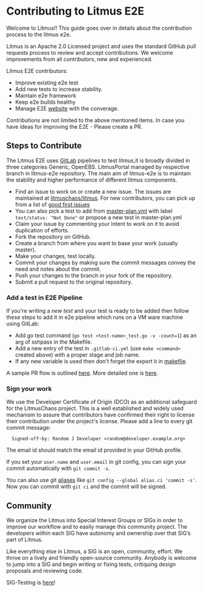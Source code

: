 # Contributing to Litmus E2E

Welcome to Litmus!! This guide goes over in details about the contribution process to the litmus e2e.

Litmus is an Apache 2.0 Licensed project and uses the standard GitHub pull requests process to review and accept contributions. We welcome improvements from all contributors, new and experienced.

Litmus E2E contributors:

* Improve existing e2e test
* Add new tests to increase stability.
* Maintain e2e framework
* Keep e2e builds healthy
* Manage E2E [website](https://litmuschaos.github.io/litmus-e2e) with the converage.

Contributions are not limited to the above mentioned items. In case you have ideas for improving the E2E - Please create a PR.


## Steps to Contribute

The Litmus E2E uses [GitLab](https://litmuschaos.github.io/litmus-e2e/) pipelines to test litmus,it is broadly divided in three categories Generic, OpenEBS. LitmusPortal managed by respective branch in litmus-e2e repository. The main aim of litmus-e2e is to maintain the stability and higher performance of different litmus components.


* Find an issue to work on or create a new issue. The issues are maintained at [litmuschaos/litmus](https://github.com/litmuschaos/litmus/issues). For new contributors, you can pick up from a list of [good first issues](https://github.com/litmuschaos/litmus/issues?q=is%3Aissue+is%3Aopen+label%3Aarea%2Flitmus-docs+label%3A%22good+first+issue%22+)
* You can also pick a test to add from [master-plan.yml](https://github.com/litmuschaos/litmus-e2e/blob/master/.master-plan.yml) with label `test/status: "Not Done"` or propose a new test in master-plan.yml
* Claim your issue by commenting your intent to work on it to avoid duplication of efforts.
* Fork the repository on GitHub.
* Create a branch from where you want to base your work (usually master).
* Make your changes, test locally.
* Commit your changes by making sure the commit messages convey the need and notes about the commit.
* Push your changes to the branch in your fork of the repository.
* Submit a pull request to the original repository.

### Add a test in E2E Pipeline

If you're writing a _new test_ and your test is ready to be added then follow these steps to add it in e2e pipeline which runs on a VM ware machine using GitLab:

* Add go test command (`go test <test-name>_test.go -v -count=1`) as an arg of sshpass in the Makefile.
* Add a new entry of the test in `.gitlab-ci.yml` (use `make <command>` created above) with a proper stage and job name.
* If any new variable is used then don't forget the export it in [makefile](https://github.com/litmuschaos/litmus-e2e/blob/71601229b5522cde0f38b507aaa0657259dbf2dc/Makefile#L7).


A sample PR flow is outlined [here](https://guides.github.com/introduction/flow/). More detailed one is [here](https://gist.github.com/Chaser324/ce0505fbed06b947d962).

### Sign your work

We use the Developer Certificate of Origin (DCO) as an additional safeguard for the LitmusChaos project. This is a well established and widely used mechanism to assure that contributors have confirmed their right to license their contribution under the project's license. Please add a line to every git commit message:

```
  Signed-off-by: Random J Developer <random@developer.example.org>
```

The email id should match the email id provided in your GitHub profile. 

If you set your `user.name` and `user.email` in git config, you can sign your commit automatically with `git commit -s`. 

You can also use git [aliases](https://git-scm.com/book/tr/v2/Git-Basics-Git-Aliases) like `git config --global alias.ci 'commit -s'`. Now you can commit with `git ci` and the commit will be signed.

## Community

We organize the Litmus into Special Interest Groups or SIGs in order to improve our workflow and to easily manage this community project. The developers within each SIG have autonomy and ownership over that SIG’s part of Litmus.

Like everything else in Litmus, a SIG is an open, community, effort. We thrive on a lively and friendly open-source community. Anybody is welcome to jump into a SIG and begin writing or fixing tests, critiquing design proposals and reviewing code.

SIG-Testing is [here](https://github.com/litmuschaos/litmus/wiki/Special-Interest-Groups#sig-testing)!
